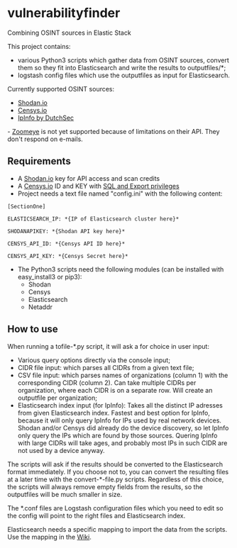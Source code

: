 # vulnerabilityfinder
Combining OSINT sources in Elastic Stack

This project contains: 
+ various Python3 scripts which gather data from OSINT sources, convert them so they fit into Elasticsearch and write the results to outputfiles/*; 
+ logstash config files which use the outputfiles as input for Elasticsearch.

Currently supported OSINT sources:
+ [Shodan.io](https://www.shodan.io/ "Shodan's Homepage")
+ [Censys.io](https://censys.io/ "Censys' Homepage")
+ [IpInfo by DutchSec](http://dutchsec.nl/ "DutchSec's Homepage")

\- [Zoomeye](http://dutchsec.nl/ "Zoomeye's Homepage") is not yet supported because of limitations on their API. They don't respond on e-mails.

## Requirements

+ A [Shodan.io](https://www.shodan.io/ "Shodan's Homepage") key for API access and scan credits
+ A [Censys.io](https://censys.io/ "Censys' Homepage") ID and KEY with [SQL and Export privileges](https://censys.io/contact "Censys' Contact page") 
+ Project needs a text file named "config.ini" with the following content:

```
[SectionOne]

ELASTICSEARCH_IP: *{IP of Elasticsearch cluster here}*

SHODANAPIKEY: *{Shodan API key here}*

CENSYS_API_ID: *{Censys API ID here}* 

CENSYS_API_KEY: *{Censys Secret here}*
```

+ The Python3 scripts need the following modules (can be installed with easy_install3 or pip3): 
  + Shodan
  + Censys
  + Elasticsearch
  + Netaddr
  
## How to use
When running a tofile-\*.py script, it will ask a for choice in user input:
 + Various query options directly via the console input;
 + CIDR file input: which parses all CIDRs from a given text file;
 + CSV file input: which parses names of organizations (column 1) with the corresponding CIDR (column 2). Can take multiple CIDRs per organization, where each CIDR is on a separate row. Will create an outputfile per organization;
 + Elasticsearch index input (for IpInfo): Takes all the distinct IP adresses from given Elasticsearch index. Fastest and best option for IpInfo, because it will only query IpInfo for IPs used by real network devices. Shodan and/or Censys did already do the device discovery, so let IpInfo only query the IPs which are found by those sources. Quering IpInfo with large CIDRs will take ages, and probably most IPs in such CIDR are not used by a device anyway.

The scripts will ask if the results should be converted to the Elasticsearch format immediately. If you choose not to, you can convert the resulting files at a later time with the convert-\*-file.py scripts. Regardless of this choice, the scripts will always remove empty fields from the results, so the outputfiles will be much smaller in size.

The \*.conf files are Logstash configuration files which you need to edit so the config will point to the right files and Elasticsearch index. 

Elasticsearch needs a specific mapping to import the data from the scripts. Use the mapping in the [Wiki](https://github.com/sjorsng/vulnerabilityfinder/wiki#required-elasticsearch-mapping-for-indexes "The Github Wiki of this project"). 
